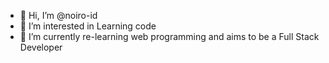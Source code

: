 - 👋 Hi, I’m @noiro-id
- 👀 I’m interested in Learning code
- 🌱 I’m currently re-learning web programming and aims to be a Full Stack Developer

<!---
noiro-id/noiro-id is a ✨ special ✨ repository because its `README.md` (this file) appears on your GitHub profile.
You can click the Preview link to take a look at your changes.
--->
